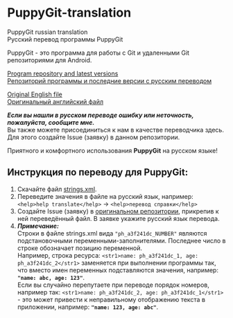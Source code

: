 # PuppyGit-translation

PuppyGit russian translation  
Русский перевод программы PuppyGit

PuppyGit - это программа для работы с Git и удаленными Git репозиториями для Android.

[Program repository and latest versions](https://github.com/catpuppyapp/PuppyGit)  
[Репозиторий программы и последние версии с русским переводом](https://github.com/catpuppyapp/PuppyGit)

[Original English file](https://github.com/catpuppyapp/PuppyGit/blob/main/app/src/main/res/values/strings.xml)  
[Оригинальный английский файл](https://github.com/catpuppyapp/PuppyGit/blob/main/app/src/main/res/values/strings.xml)

***Если вы нашли в русском переводе ошибку или неточность, пожалуйста, сообщите мне.***  
Вы также можете присоединиться к нам в качестве переводчика здесь.  
Для этого создайте Issue (заявку) в данном репозитории.

Приятного и комфортного использования **PuppyGit** на русском языке!

## Инструкция по переводу для PuppyGit:
1. Скачайте файл [strings.xml](https://github.com/catpuppyapp/PuppyGit/blob/main/app/src/main/res/values/strings.xml).  
2. Переведите значения в файле на русский язык, например: `<help>help translate</help>` -> `<help>перевод справки</help>`  
3. Создайте Issue (заявку) в [оригинальном репозитории](https://github.com/catpuppyapp/PuppyGit), прикрепив к ней переведённый файл. В заявке укажите русский язык перевода.  
4. ***Примечание:***  
Строки в файле strings.xml вида `"ph_a3f241dc_NUMBER"` являются подстановочными переменными-заполнителями. Последнее число в строке обозначает позицию переменной.  
Например, строка ресурса: `<str1>name: ph_a3f241dc_1, age: ph_a3f241dc_2</str1>` заменяется при выполнении программы так, что вместо имен переменных подставляются значения, например: **`"name: abc, age: 123"`**.  
Если вы случайно перепутаете при переводе порядок номеров, например так: `<str1>name: ph_a3f241dc_2, age: ph_a3f241dc_1</str1>` - это может привести к неправильному отображению текста в приложении, например:
**`"name: 123, age: abc"`**.  
